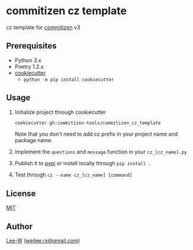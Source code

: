# commitizen cz template

cz template for [commitizen](https://github.com/Woile/commitizen) v3

## Prerequisites

- Python 3.x
- Poetry 1.2.x
- [cookiecutter](https://cookiecutter.readthedocs.io/en/latest/)
  - `python -m pip install cookiecutter`

## Usage

1. Initialize project through cookiecutter

   ```sh
   cookiecutter gh:commitizen-tools/commitizen_cz_template
   ```

   Note that you don't need to add cz prefix in your project name and package name.

2. Implement the `questions` and `message` function in your `cz_[cz_name].py`
3. Publish it to [pypi](https://pypi.org/) or install locally through `pip install .`
4. Test through `cz --name cz_[cz_name] [command]`

## License

[MIT](https://opensource.org/licenses/MIT)

## Author

[Lee-W](https://github.com/Lee-W/) (weilee.rx@gmail.com)
